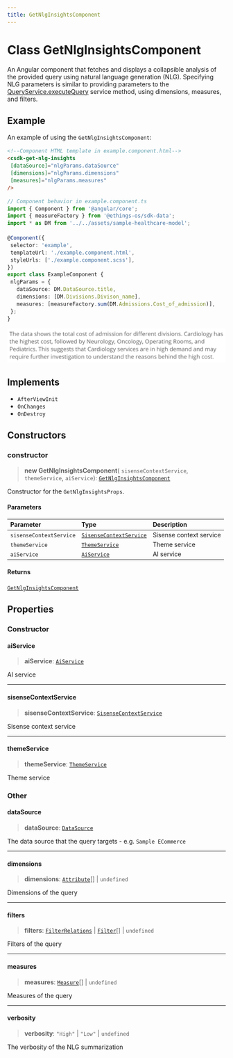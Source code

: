 ```yaml
---
title: GetNlgInsightsComponent
---
```


# Class GetNlgInsightsComponent

An Angular component that fetches and displays a collapsible analysis of the provided query using natural language generation (NLG).
Specifying NLG parameters is similar to providing parameters to the [QueryService.executeQuery](../queries/class.QueryService.md#executequery) service method, using dimensions, measures, and filters.

## Example

An example of using the `GetNlgInsightsComponent`:

```html
<!--Component HTML template in example.component.html-->
<csdk-get-nlg-insights
 [dataSource]="nlgParams.dataSource"
 [dimensions]="nlgParams.dimensions"
 [measures]="nlgParams.measures"
/>
```

```ts
// Component behavior in example.component.ts
import { Component } from '@angular/core';
import { measureFactory } from '@ethings-os/sdk-data';
import * as DM from '../../assets/sample-healthcare-model';

@Component({
 selector: 'example',
 templateUrl: './example.component.html',
 styleUrls: ['./example.component.scss'],
})
export class ExampleComponent {
 nlgParams = {
   dataSource: DM.DataSource.title,
   dimensions: [DM.Divisions.Divison_name],
   measures: [measureFactory.sum(DM.Admissions.Cost_of_admission)],
 };
}
```

<img src="../../../img/angular-get-nlg-insights-example.png" width="700px" />

## Implements

- `AfterViewInit`
- `OnChanges`
- `OnDestroy`

## Constructors

### constructor

> **new GetNlgInsightsComponent**(
  `sisenseContextService`,
  `themeService`,
  `aiService`): [`GetNlgInsightsComponent`](class.GetNlgInsightsComponent.md)

Constructor for the `GetNlgInsightsProps`.

#### Parameters

| Parameter | Type | Description |
| :------ | :------ | :------ |
| `sisenseContextService` | [`SisenseContextService`](../contexts/class.SisenseContextService.md) | Sisense context service |
| `themeService` | [`ThemeService`](../contexts/class.ThemeService.md) | Theme service |
| `aiService` | [`AiService`](class.AiService.md) | AI service |

#### Returns

[`GetNlgInsightsComponent`](class.GetNlgInsightsComponent.md)

## Properties

### Constructor

#### aiService

> **aiService**: [`AiService`](class.AiService.md)

AI service

***

#### sisenseContextService

> **sisenseContextService**: [`SisenseContextService`](../contexts/class.SisenseContextService.md)

Sisense context service

***

#### themeService

> **themeService**: [`ThemeService`](../contexts/class.ThemeService.md)

Theme service

### Other

#### dataSource

> **dataSource**: [`DataSource`](../../sdk-data/type-aliases/type-alias.DataSource.md)

The data source that the query targets - e.g. `Sample ECommerce`

***

#### dimensions

> **dimensions**: [`Attribute`](../../sdk-data/interfaces/interface.Attribute.md)[] \| `undefined`

Dimensions of the query

***

#### filters

> **filters**: [`FilterRelations`](../../sdk-data/interfaces/interface.FilterRelations.md) \| [`Filter`](../../sdk-data/interfaces/interface.Filter.md)[] \| `undefined`

Filters of the query

***

#### measures

> **measures**: [`Measure`](../../sdk-data/interfaces/interface.Measure.md)[] \| `undefined`

Measures of the query

***

#### verbosity

> **verbosity**: `"High"` \| `"Low"` \| `undefined`

The verbosity of the NLG summarization
